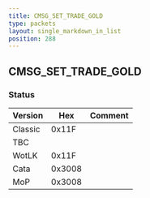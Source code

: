 ```yaml
---
title: CMSG_SET_TRADE_GOLD
type: packets
layout: single_markdown_in_list
position: 288
---
```


## CMSG_SET_TRADE_GOLD

### Status

Version    | Hex        | Comment
---------- | ---------- | ---------- 
Classic    | 0x11F      | 
TBC        |            | 
WotLK      | 0x11F      | 
Cata       | 0x3008     | 
MoP        | 0x3008     |  